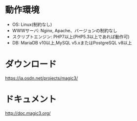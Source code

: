 # 動作環境

* OS: Linux(制約なし)
* WWWサーバ: Nginx, Apache、バージョンの制約なし
* スクリプトエンジン: PHP7以上(PHP5.3以上であれば動作可)
* DB: MariaDB v10以上,MySQL v5.xまたはPostgreSQL v8以上

# ダウンロード

https://ja.osdn.net/projects/magic3/

# ドキュメント

http://doc.magic3.org/
